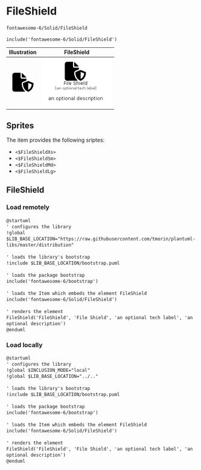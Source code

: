 # FileShield


```text
fontawesome-6/Solid/FileShield
```

```text
include('fontawesome-6/Solid/FileShield')
```



| Illustration | FileShield |
| :---: | :---: |
| ![illustration for Illustration](../../fontawesome-6/Solid/FileShield.png) | ![illustration for FileShield](../../fontawesome-6/Solid/FileShield.Local.png) |



## Sprites
The item provides the following sriptes:

- `<$FileShieldXs>`
- `<$FileShieldSm>`
- `<$FileShieldMd>`
- `<$FileShieldLg>`





## FileShield

### Load remotely
```plantuml
@startuml
' configures the library
!global $LIB_BASE_LOCATION="https://raw.githubusercontent.com/tmorin/plantuml-libs/master/distribution"

' loads the library's bootstrap
!include $LIB_BASE_LOCATION/bootstrap.puml

' loads the package bootstrap
include('fontawesome-6/bootstrap')

' loads the Item which embeds the element FileShield
include('fontawesome-6/Solid/FileShield')

' renders the element
FileShield('FileShield', 'File Shield', 'an optional tech label', 'an optional description')
@enduml
```

### Load locally
```plantuml
@startuml
' configures the library
!global $INCLUSION_MODE="local"
!global $LIB_BASE_LOCATION="../.."

' loads the library's bootstrap
!include $LIB_BASE_LOCATION/bootstrap.puml

' loads the package bootstrap
include('fontawesome-6/bootstrap')

' loads the Item which embeds the element FileShield
include('fontawesome-6/Solid/FileShield')

' renders the element
FileShield('FileShield', 'File Shield', 'an optional tech label', 'an optional description')
@enduml
```

